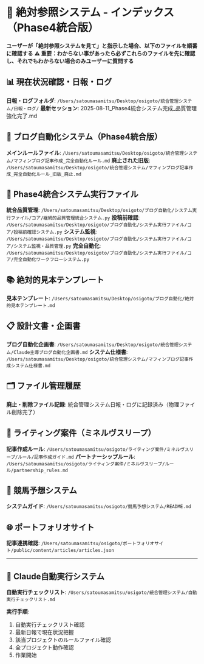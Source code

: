 # 🎯 絶対参照システム - インデックス（Phase4統合版）

**ユーザーが「絶対参照システムを見て」と指示した場合、以下のファイルを順番に確認する**
**⚠️ 重要：わからない事があったら必ずこれらのファイルを先に確認し、それでもわからない場合のみユーザーに質問する**

## 📊 現在状況確認・日報・ログ
**日報・ログフォルダ**: `/Users/satoumasamitsu/Desktop/osigoto/統合管理システム/日報・ログ/`
**最新セッション**: 2025-08-11_Phase4統合システム完成_品質管理強化完了.md

## 🚀 ブログ自動化システム（Phase4統合版）
**メインルールファイル**: `/Users/satoumasamitsu/Desktop/osigoto/統合管理システム/マフィンブログ記事作成_完全自動化ルール.md`
**廃止された旧版**: `/Users/satoumasamitsu/Desktop/osigoto/統合管理システム/マフィンブログ記事作成_完全自動化ルール_旧版_廃止.md`

## 🔧 Phase4統合システム実行ファイル
**統合品質管理**: `/Users/satoumasamitsu/Desktop/osigoto/ブログ自動化/システム実行ファイル/コア/継続的品質管理統合システム.py`
**投稿前確認**: `/Users/satoumasamitsu/Desktop/osigoto/ブログ自動化/システム実行ファイル/コア/投稿前確認システム.py`
**システム監視**: `/Users/satoumasamitsu/Desktop/osigoto/ブログ自動化/システム実行ファイル/コア/システム監視・品質管理.py`
**完全自動化**: `/Users/satoumasamitsu/Desktop/osigoto/ブログ自動化/システム実行ファイル/コア/完全自動化ワークフローシステム.py`

## 📚 絶対的見本テンプレート
**見本テンプレート**: `/Users/satoumasamitsu/Desktop/osigoto/ブログ自動化/絶対的見本テンプレート.md`

## 📋 設計文書・企画書
**ブログ自動化企画書**: `/Users/satoumasamitsu/Desktop/osigoto/統合管理システム/Claude主導ブログ自動化企画書.md`
**システム仕様書**: `/Users/satoumasamitsu/Desktop/osigoto/統合管理システム/マフィンブログ記事作成システム仕様書.md`

## 🗂️ ファイル管理履歴  
**廃止・削除ファイル記録**: 統合管理システム日報・ログに記録済み（物理ファイル削除完了）

## 💼 ライティング案件（ミネルヴスリープ）
**記事作成ルール**: `/Users/satoumasamitsu/osigoto/ライティング案件/ミネルヴスリープ/ルール/記事作成ガイド.md`
**パートナーシップルール**: `/Users/satoumasamitsu/osigoto/ライティング案件/ミネルヴスリープ/ルール/partnership_rules.md`

## 🏇 競馬予想システム
**システムガイド**: `/Users/satoumasamitsu/osigoto/競馬予想システム/README.md`

## 🌐 ポートフォリオサイト
**記事連携確認**: `/Users/satoumasamitsu/osigoto/ポートフォリオサイト/public/content/articles/articles.json`

---

## 🤖 Claude自動実行システム
**自動実行チェックリスト**: `/Users/satoumasamitsu/osigoto/統合管理システム/自動実行チェックリスト.md`

**実行手順**: 
1. 自動実行チェックリスト確認
2. 最新日報で現在状況把握  
3. 該当プロジェクトのルールファイル確認
4. 全プロジェクト動作確認
5. 作業開始